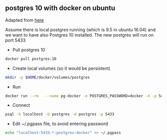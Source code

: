 ## postgres 10 with docker on ubuntu

Adapted from [here](https://hackernoon.com/dont-install-postgres-docker-pull-postgres-bee20e200198)

Assume there is local postgres running (which is 9.5 in ubuntu 16.04) and we want to have also Postgres 10 installed.
The new postgres will run on port 5433

* Pull postgres 10

```bash
docker pull postgres:10
```


* Create local volumes (so it would be persistent)
```bash
mkdir -p $HOME/docker/volumes/postgres
```

* Run 
```bash
docker run --rm   --name pg-docker -e POSTGRES_PASSWORD=docker -d -p 5433:5432 -v $HOME/docker/volumes/postgres:/var/lib/postgresql/data  postgres:10
```

* Connect
```bash
psql -h localhost -U postgres -d postgres -p 5433
```

* Edit ~/.pgpass file, to avoid entering password
```bash
echo "localhost:5433:*:postgres:docker" >> ~/.pgpass
```


